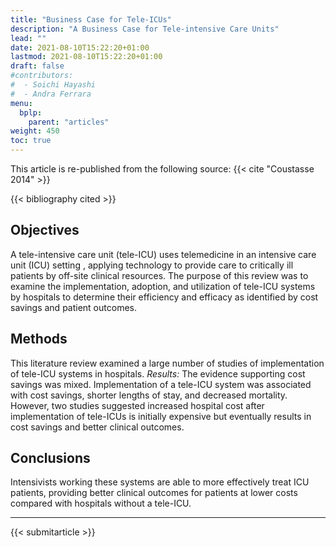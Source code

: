 ```yaml
---
title: "Business Case for Tele-ICUs"
description: "A Business Case for Tele-intensive Care Units"
lead: ""
date: 2021-08-10T15:22:20+01:00
lastmod: 2021-08-10T15:22:20+01:00
draft: false
#contributors:
#  - Soichi Hayashi
#  - Andra Ferrara
menu:
  bplp:
    parent: "articles"
weight: 450
toc: true
---
```


This article is re-published from the following source: {{< cite "Coustasse 2014" >}}

{{< bibliography cited >}}

## Objectives
A tele-intensive care unit (tele-ICU) uses telemedicine in an intensive care unit (ICU) setting , applying technology to provide care to critically ill patients by off-site clinical resources. The purpose of this review was to examine the implementation, adoption, and utilization of tele-ICU systems by hospitals to determine their efficiency and efficacy as identified by cost savings and patient outcomes.

## Methods
This literature review examined a large number of studies of implementation of tele-ICU systems in hospitals. *Results:* The evidence supporting cost savings was mixed. Implementation of a tele-ICU system was associated with cost savings, shorter lengths of stay, and decreased mortality. However, two studies suggested increased hospital cost after implementation of tele-ICUs is initially expensive but eventually results in cost savings and better clinical outcomes.

## Conclusions
Intensivists working these systems are able to more effectively treat ICU patients, providing better clinical outcomes for patients at lower costs compared with hospitals without a tele-ICU.

-----------------------------------------------

{{< submitarticle >}}


